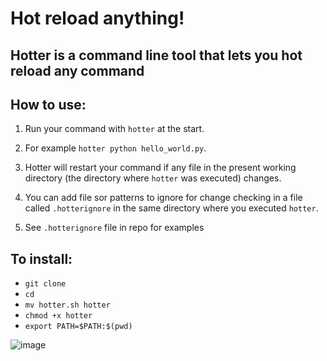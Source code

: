 # Hot reload anything!

## Hotter is a command line tool that lets you hot reload any command

## How to use:

1. Run your command with `hotter` at the start.

2. For example `hotter python hello_world.py`.

3. Hotter will restart your command if any file in the present working directory (the directory where `hotter` was executed) changes.

4. You can add file sor patterns to ignore for change checking in a file called `.hotterignore` in the same directory where you executed `hotter`.

5. See `.hotterignore` file in repo for examples

## To install:

- `git clone `
- `cd `
- `mv hotter.sh hotter`
- `chmod +x hotter`
- `export PATH=$PATH:$(pwd)`

![image](https://github.com/mograking/hot-reload-anything/assets/116985244/21085d4c-ce7a-49a8-9d79-b1cb5b1e32a1)
